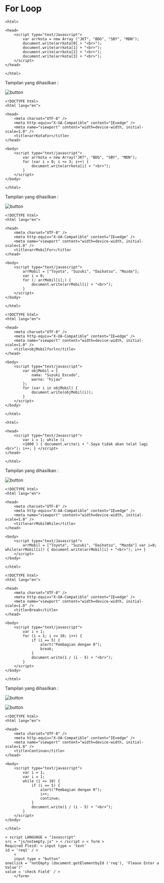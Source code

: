 # For Loop

```
<html>

<head>
    <script type="text/Javascript">
        var arrkota = new Array ("JKT", "BDG", "SBY", "MDN");
        document.write(arrkota[0] + "<br>");
        document.write(arrkota[1] + "<br>");
        document.write(arrkota[2] + "<br>");
        document.write(arrkota[3] + "<br>");
    </script>
</head>

</html>
```
Tampilan yang dihasilkan :

![button](https://github.com/itsolution405/JavaScript/blob/main/Loop/Screen%20Shot%202024-05-25%20at%2014.32.23.png)

```
<!DOCTYPE html>
<html lang="en">

<head>
    <meta charset="UTF-8" />
    <meta http-equiv="X-UA-Compatible" content="IE=edge" />
    <meta name="viewport" content="width=device-width, initial-scale=1.0" />
    <title>arrKotaFor</title>
</head>

<body>
    <script type="text/javascript">
        var arrkota = new Array("JKT", "BDG", "SBY", "MDN");
        for (var i = 0; i <= 3; i++) {
            document.write(arrkota[i] + "<br>");
        }
    </script>
</body>

</html>
```
Tampilan yang dihasilkan :

![button](https://github.com/itsolution405/JavaScript/blob/main/Loop/Screen%20Shot%202024-05-25%20at%2014.32.23.png)

```
<!DOCTYPE html>
<html lang="en">

<head>
    <meta charset="UTF-8" />
    <meta http-equiv="X-UA-Compatible" content="IE=edge" />
    <meta name="viewport" content="width=device-width, initial-scale=1.0" />
    <title>arrMobilFor</title>
</head>

<body>
    <script type="text/javascript">
        arrMobil = ["Toyota", "Suzuki", "Daihatsu", "Mazda"];
        var i = 0;
        for (; arrMobil[i];) {
            document.write(arrMobil[i] + "<br>");
        }
    </script>
</body>

</html>
```

```
<!DOCTYPE html>
<html lang="en">

<head>
    <meta charset="UTF-8" />
    <meta http-equiv="X-UA-Compatible" content="IE=edge" />
    <meta name="viewport" content="width=device-width, initial-scale=1.0" />
    <title>objMobilforln</title>
</head>

<body>
    <script type="text/javascript">
        var objMobil = {
            nama: "Suzuki Escudo",
            warna: "hijau"
        };
        for (var i in objMobil) {
            document.write(objMobil(i));
        }
    </script>
</body>

</html>
```

```
<html>

<head>
    <script type="text/Javascript">
        var i = 1; while (i
        <1000 ) { document.write(i + ".Saya tidak akan telat lagi <br>"); i++; } </script>
</head>

</html>
```

Tampilan yang dihasilkan :

![button](https://github.com/itsolution405/JavaScript/blob/main/Loop/Saya%20tidak%20akan%20telat.png)

```
<!DOCTYPE html>
<html lang="en">

<head>
    <meta charset="UTF-8" />
    <meta http-equiv="X-UA-Compatible" content="IE=edge" />
    <meta name="viewport" content="width=device-width, initial-scale=1.0" />
    <title>arrMobilWhile</title>
</head>

<body>
    <script type="text/Javascript">
        arrMobil = ["Toyota", "Suzuki", "Daihatsu", "Mazda"] var i=0; while(arrMobil[i]) { document.write(arrMobil[i] + "<br>"); i++ }
    </script>
</body>

</html>
```

```
<!DOCTYPE html>
<html lang="en">

<head>
    <meta charset="UTF-8" />
    <meta http-equiv="X-UA-Compatible" content="IE=edge" />
    <meta name="viewport" content="width=device-width, initial-scale=1.0" />
    <title>Break</title>
</head>

<body>
    <script type="text/javascript">
        var i = 1;
        for (i = 1; i <= 10; i++) {
            if (i == 5) {
                alert("Pembagian dengan 0");
                break;
            }
            document.write(1 / (i - 5) + "<br>");
        }
    </script>
</body>

</html>
```
Tampilan yang dihasilkan :

![button](https://github.com/itsolution405/JavaScript/blob/main/Loop/pembagian%200.png)


![button](https://github.com/itsolution405/JavaScript/blob/main/Loop/hasil.png)

```
<!DOCTYPE html>
<html lang="en">

<head>
    <meta charset="UTF-8" />
    <meta http-equiv="X-UA-Compatible" content="IE=edge" />
    <meta name="viewport" content="width=device-width, initial-scale=1.0" />
    <title>Continue</title>
</head>

<body>
    <script type="text/javascript">
        var i = 1;
        var i = 1;
        while (i <= 10) {
            if (i == 5) {
                alert("Pembagian dengan 0");
                i++;
                continue;
            }
            document.write(1 / (i - 5) + "<br>");
        }
    </script>
</body>

</html>
```

```
< script LANGUAGE = "Javascript"
src = "js/notempty.js" > < /script > < form >
Required Fleid: < input type = 'text'
id = 'req1' / >
    <
    input type = "button"
oneclick = "notEmpty (document.getElementbyId ('req'), 'Flease Enter a Value')"
value = 'check Field' / >
    </form>
```
